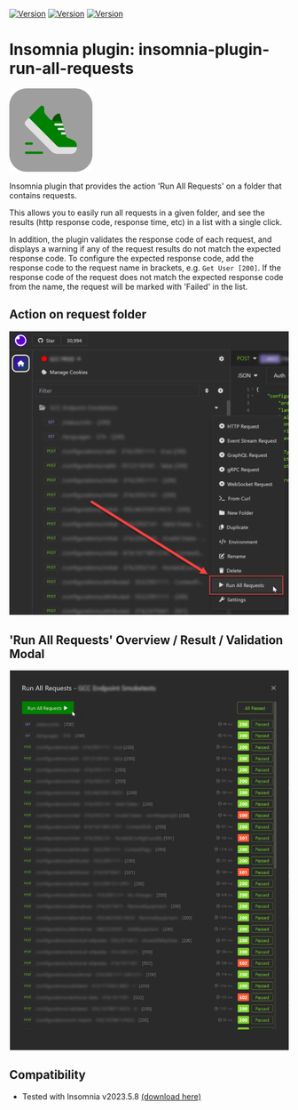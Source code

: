 [![Version](https://img.shields.io/badge/npmjs-1.0.1-red)](https://www.npmjs.com/package/insomnia-plugin-run-all-requests)
[![Version](https://img.shields.io/badge/Insomnia_Plugin_Hub-1.0.1-purple)](https://insomnia.rest/plugins/insomnia-plugin-run-all-requests)
[![Version](https://img.shields.io/badge/Github-1.0.1-black)](https://github.com/schminkel/insomnia-plugin-run-all-requests)

# Insomnia plugin: insomnia-plugin-run-all-requests

<img src="/assets/icon.png" width="150" height="150">

Insomnia plugin that provides the action 'Run All Requests' on a folder that contains requests.

This allows you to easily run all requests in a given folder, and see the results (http response code, response time, etc) in a list with a single click.

In addition, the plugin validates the response code of each request, and displays a warning if any of the request results do not match the expected response code.
To configure the expected response code, add the response code to the request name in brackets, e.g. `Get User [200]`.
If the response code of the request does not match the expected response code from the name, the request will be marked with 'Failed' in the list.

## Action on request folder

![Action on the folder](/assets/action-on-folder.png)

## 'Run All Requests' Overview / Result / Validation Modal

![List of requests to run](/assets/overview-result-request-list.png)

## Compatibility

- Tested with Insomnia v2023.5.8 [(download here)](https://github.com/schminkel/insomnia_2023.5.8/releases/tag/v2023.5.8.1)
